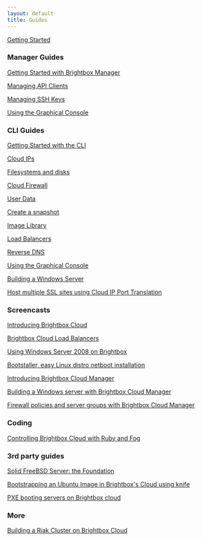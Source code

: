 ```yaml
---
layout: default
title: Guides
---
```


<div class="grid_11 alpha" markdown="1">

[Getting Started](/guides/getting-started/)

### Manager Guides

[Getting Started with Brightbox Manager](/guides/manager/getting-started/)

[Managing API Clients](/guides/manager/api-clients/)

[Managing SSH Keys](/guides/manager/ssh-keys/)

[Using the Graphical Console](/guides/manager/graphical-console)

### CLI Guides

[Getting Started with the CLI](/guides/cli/getting-started/)

[Cloud IPs](/guides/cli/cloud-ips/)

[Filesystems and disks](/guides/filesystems-and-disks/)

[Cloud Firewall](/guides/cli/firewall)

[User Data](/guides/cli/user-data/)

[Create a snapshot](/guides/cli/create-a-snapshot/)

[Image Library](/guides/cli/image-library/)

[Load Balancers](/guides/cli/load-balancers/)

[Reverse DNS](/guides/cli/reverse-dns/)

[Using the Graphical Console](/guides/cli/graphical-console/)

[Building a Windows Server](/guides/cli/windows-servers/)

[Host multiple SSL sites using Cloud IP Port Translation](/guides/cli/port-translation)


</div>

<div class="grid_11 prefix_2" markdown="1">

### Screencasts

[Introducing Brightbox Cloud](http://www.youtube.com/watch?v=XwkJx5QgclA)

[Brightbox Cloud Load Balancers](http://www.youtube.com/watch?v=03zdxQPEnPI)

[Using Windows Server 2008 on Brightbox](http://www.youtube.com/watch?v=V9oehab1-kU)

[Bootstaller, easy Linux distro netboot installation](http://www.youtube.com/watch?v=t0eEhfL5Unc)

[Introducing Brightbox Cloud Manager](http://www.youtube.com/watch?v=Tzq29MtnLjk)

[Building a Windows server with Brightbox Cloud Manager](http://www.youtube.com/watch?v=tmh_E9zhRQg)

[Firewall policies and server groups with Brightbox Cloud Manager](http://www.youtube.com/watch?v=Q3eYMV_hbDk)


### Coding

[Controlling Brightbox Cloud with Ruby and Fog](/guides/ruby/fog/)

### 3rd party guides

[Solid FreeBSD Server: the Foundation](http://www.wunki.org/posts/2011-04-05-solid-freebsd-server-foundation.html)

[Bootstrapping an Ubuntu Image in Brightbox's Cloud using knife](http://blog.frameos.org/2011/08/17/bootstrapping-ubuntu-based-image-in-brightboxs-cloud-using-knife/)

[PXE booting servers on Brightbox cloud](http://andatche.com/2011/04/pxe-booting-servers-on-brightbox-cloud/)

### More

[Building a Riak Cluster on Brightbox Cloud](/guides/cli/riak-cluster/)

</div>
